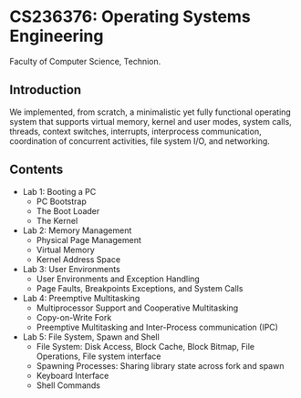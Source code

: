 # CS236376: Operating Systems Engineering

Faculty of Computer Science, Technion.

## Introduction
We implemented, from scratch, a minimalistic yet fully functional operating system that supports virtual memory, kernel and user modes, system calls, threads, context switches, interrupts, interprocess communication, coordination of concurrent activities, file system I/O, and networking.

## Contents
- Lab 1: Booting a PC
    - PC Bootstrap
    - The Boot Loader
    - The Kernel
- Lab 2: Memory Management
    - Physical Page Management
    - Virtual Memory
    - Kernel Address Space
- Lab 3: User Environments
    - User Environments and Exception Handling
    - Page Faults, Breakpoints Exceptions, and System Calls
- Lab 4: Preemptive Multitasking
    - Multiprocessor Support and Cooperative Multitasking
    - Copy-on-Write Fork
    - Preemptive Multitasking and Inter-Process communication (IPC)
- Lab 5: File System, Spawn and Shell
    - File System: Disk Access, Block Cache, Block Bitmap, File Operations, File system interface
    - Spawning Processes: Sharing library state across fork and spawn
    - Keyboard Interface
    - Shell Commands
